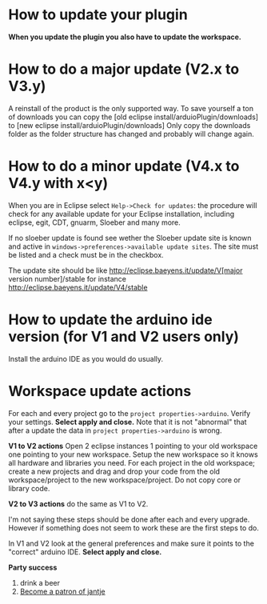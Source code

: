 How to update your plugin
=========================
**When you update the plugin you also have to update the workspace.**

How to do a major update  (V2.x to V3.y)
==================
A reinstall of the product is the only supported way.
To save yourself a ton of downloads you can copy the [old eclipse install/arduioPlugin/downloads] to [new eclipse install/arduioPlugin/downloads]
Only copy the downloads folder as the folder structure has changed and probably will change again.

How to do a minor update (V4.x to V4.y with x<y)
==================
When you are in Eclipse select `Help->Check for updates`: the procedure will check for any available update for your Eclipse installation, including eclipse, egit, CDT, gnuarm, Sloeber and many more.

If no sloeber update is found see wether the Sloeber update site is known and active in `windows->preferences->available update sites`. The site must be listed and a check must be in the checkbox.

The update site should be like http://eclipse.baeyens.it/update/V[major version number]/stable for instance http://eclipse.baeyens.it/update/V4/stable


 How to update the arduino ide version (for V1 and V2 users only)
=========================
Install the arduino IDE as you would do usually.

Workspace update actions
==================
For each and every project go to the `project properties->arduino`. Verify your settings.  **Select apply and close.**
Note that it is not "abnormal" that after a update the data in  `project properties->arduino` is wrong.

**V1 to V2 actions** Open 2 eclipse instances 1 pointing to your old workspace one pointing to your new workspace.
Setup the new workspace so it knows all hardware and libraries you need.
For each project in the old workspace; create a new projects and drag and drop your code from the old workspace/project to the new workspace/project. Do not copy core or library code.

**V2 to V3 actions** do the same as V1 to V2.

I'm not saying these steps should be done after each and every upgrade. However if something does not seem to work these are the first steps to do.

In V1 and V2 look at the general preferences and make sure it points to the "correct" arduino IDE.
**Select apply and close.**


 **Party success**

 1. drink a beer
 2. [Become a patron of jantje](http://eclipse.baeyens.it/donate.html "thanks")